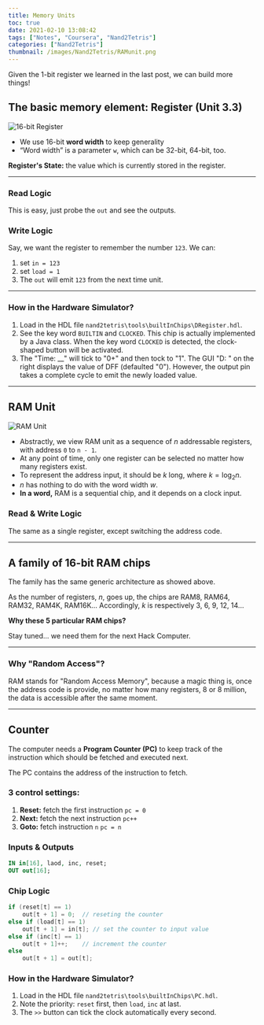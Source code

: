 ```yaml
---
title: Memory Units
toc: true
date: 2021-02-10 13:08:42
tags: ["Notes", "Coursera", "Nand2Tetris"]
categories: ["Nand2Tetris"]
thumbnail: /images/Nand2Tetris/RAMunit.png
---
```


Given the 1-bit register we learned in the last post, we can build more things!



## The basic memory element: Register (Unit 3.3)

![16-bit Register](/images/Nand2Tetris/16BitRegister.png)

* We use 16-bit **word width** to keep generality
* “Word width” is a parameter `w`, which can be 32-bit, 64-bit, too.

**Register's State:** the value which is currently stored in the register.

---

### Read Logic

This is easy, just probe the `out` and see the outputs.

### Write Logic

Say, we want the register to remember the number `123`. We can:

1. set `in = 123`
2. set `load = 1`
3. The `out` will emit `123` from the next time unit.

---

### How in the Hardware Simulator?

1. Load in the HDL file `nand2tetris\tools\builtInChips\DRegister.hdl`.
2. See the key word `BUILTIN` and `CLOCKED`. This chip is actually implemented by a Java class. When the key word `CLOCKED` is detected, the clock-shaped button will be activated.
3. The "Time: __" will tick to "0+" and then tock to "1". The GUI "D: " on the right displays the value of DFF (defaulted "0"). However, the output pin takes a complete cycle to emit the newly loaded value.

---

## RAM Unit

![RAM Unit](/images/Nand2Tetris/RAMunit.png)

* Abstractly, we view RAM unit as a sequence of $n$ addressable registers, with address `0` to `n - 1`.
* At any point of time, only one register can be selected no matter how many registers exist.
* To represent the address input, it should be $k$ long, where $k = \log_2 n$.
* $n$ has nothing to do with the word width $w$.
* **In a word,** RAM is a sequential chip, and it depends on a clock input.

### Read & Write Logic

The same as a single register, except switching the address code.

---

## A family of 16-bit RAM chips

The family has the same generic architecture as showed above.

As the number of registers, $n$, goes up, the chips are RAM8, RAM64, RAM32, RAM4K, RAM16K... Accordingly, $k$ is respectively 3, 6, 9, 12, 14...

**Why these 5 particular RAM chips?**

Stay tuned... we need them for the next Hack Computer.

---

### Why "Random Access"?

RAM stands for "Random Access Memory", because a magic thing is, once the address code is provide, no matter how many registers, 8 or 8 million, the data is accessible after the same moment.


---

## Counter

The computer needs a **Program Counter (PC)**  to keep track of the instruction which should be fetched and executed next.

The PC contains the address of the instruction to fetch.

### 3 control settings:

1. **Reset:** fetch the first instruction		`pc = 0`
2. **Next:** fetch the next instruction `pc++`
3. **Goto:** fetch instruction `n`          `pc = n`

### Inputs & Outputs

```vhdl
IN in[16], laod, inc, reset;
OUT out[16];
```

### Chip Logic

```java
if (reset[t] == 1)
	out[t + 1] = 0;  // reseting the counter
else if (load[t] == 1)
    out[t + 1] = in[t]; // set the counter to input value
else if (inc[t] == 1)
    out[t + 1]++;    // increment the counter
else
    out[t + 1] = out[t];
```

### How in the Hardware Simulator?

1. Load in  the HDL file `nand2tetris\tools\builtInChips\PC.hdl`.
2. Note the priority: `reset` first, then `load`, `inc` at last.
3. The `>>` button can tick the clock automatically every second. 


